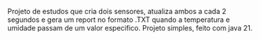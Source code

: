 Projeto de estudos que cria dois sensores, atualiza ambos a cada 2 segundos e gera um report no formato .TXT quando a temperatura e umidade passam de um valor especifico.
Projeto simples, feito com java 21.
